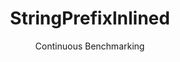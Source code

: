 ---
layout: docu
title: StringPrefixInlined
subtitle: Continuous Benchmarking
selected: String
expanded: Benchmarking
benchmark: /individual_results/StringPrefixInlined.html
---